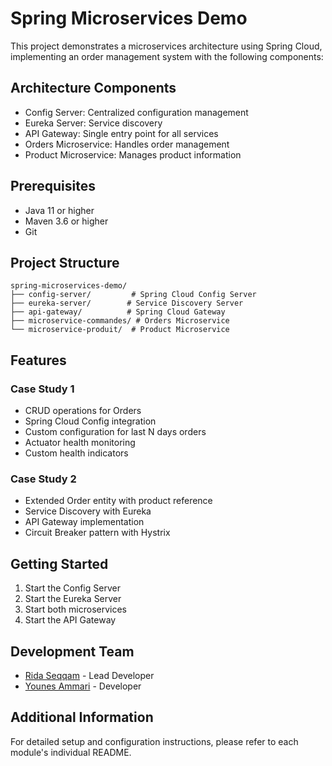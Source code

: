 # Spring Microservices Demo

This project demonstrates a microservices architecture using Spring Cloud, implementing an order management system with the following components:

## Architecture Components

- Config Server: Centralized configuration management
- Eureka Server: Service discovery
- API Gateway: Single entry point for all services
- Orders Microservice: Handles order management
- Product Microservice: Manages product information

## Prerequisites

- Java 11 or higher
- Maven 3.6 or higher
- Git

## Project Structure

```
spring-microservices-demo/
├── config-server/         # Spring Cloud Config Server
├── eureka-server/        # Service Discovery Server
├── api-gateway/          # Spring Cloud Gateway
├── microservice-commandes/ # Orders Microservice
└── microservice-produit/  # Product Microservice
```

## Features

### Case Study 1
- CRUD operations for Orders
- Spring Cloud Config integration
- Custom configuration for last N days orders
- Actuator health monitoring
- Custom health indicators

### Case Study 2
- Extended Order entity with product reference
- Service Discovery with Eureka
- API Gateway implementation
- Circuit Breaker pattern with Hystrix

## Getting Started

1. Start the Config Server
2. Start the Eureka Server
3. Start both microservices
4. Start the API Gateway

## Development Team

- [Rida Seqqam](https://github.com/ridaseqqam) - Lead Developer
- [Younes Ammari](https://github.com/YounesAmmari) - Developer

## Additional Information

For detailed setup and configuration instructions, please refer to each module's individual README.
